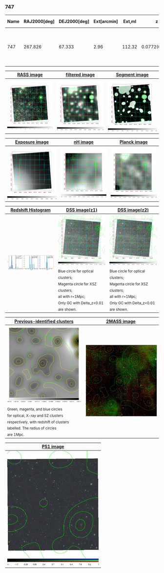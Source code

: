 <div STYLE="page-break-after: always;"></div>

### 747

|Name|RAJ2000[deg]|DEJ2000[deg] |Ext[arcmin]| Ext,ml | z | z_src| C|GC(XSZ,Delta_z<0.01)| GC(OPT,Delta_z<0.01)|GC| R_sig[arcmin] | R500[arcmin] | R500[Mpc]| CRsig[c/s] | CR500[c/s] |L500[1E44 erg/s]|F500[1E-12 erg/s/cm^2]| M500[1E14 Msun]|Tx[keV]|Cnt_sig|Beta|Rc[arcmin]|Comment|Alias|
|---|---|---|---|---|---|------|---|--------|---------|----------|---|---|---|---|---|---|---|---|---|---|---|---|---|---|
|747| 267.826| 67.333| 2.96| 112.32| 0.0772(0.005)| z1,| G| -| -| MCXC, N| 12.700| 6.828| 0.599| 0.050(0.005)| 0.046(0.005)| 0.110(0.009)| 0.753(0.063)| 0.66(0.03)| 1.69(0.05)| 756.0| 0.691(-0.058+0.090)| 4.584(-0.459+0.652)| An X-ray cluster with $z$ = 0.0933 and offset = 0.18 Mpc| k372|

|[RASS image](../image/747/747_img.pdf)|[filtered image](../image/747/747_fil.pdf)|[Segment image](../image/747/747_seg.pdf)|
|-------------------|--------------------|-------------------|
| <img src="../image/747/747_img.png" width="300">  | <img src="../image/747/747_fil.png" width="300">   | <img src="../image/747/747_seg.png" width="300">  |

|[Exposure image](../image/747/747_mex.pdf)| [nH image](../image/747/747_nh.pdf)| [Planck image](../image/747/747_p.pdf)|
|-------------------|--------------------|-------------------|
|<img src="../image/747/747_mex.png" width="300">   | <img src="../image/747/747_nh.png" width="300">    | <img src="../image/747/747_p.png" width="300"> |

|[Redshift Histogram](../image/747/747_zg.pdf) | [DSS image(z1)](../image/747/747_dss_z1.pdf)      |  [DSS image(z2)](../image/747/747_dss_z2.pdf)    |
|-------------------|--------------------|-------------------|
|<img src="../image/747/747_zg.png" width="300"> |<img src="../image/747/747_dss_z1.png" width="300"> <sub><br>Blue circle for optical clusters; <br>Magenta circle for XSZ clusters; <br>all with r=1Mpc; <br>Only GC with Delta_z<0.01 are shown. </sub>| <img src="../image/747/747_dss_z2.png" width="300"><sub><br>Blue circle for optical clusters; <br>Magenta circle for XSZ clusters; <br>all with r=1Mpc; <br>Only GC with Delta_z<0.01 are shown. </sub> |

|[Previous-identified clusters](../image/747/747_gc.pdf) | [2MASS image](../image/747/747_2mass.pdf)      |
|-------------------|-------------------|
|<img src=../image/747/747_gc.png width="300"> <br><sub>Green, magenta, and blue circles <br>for optical, X-ray and SZ clusters <br>respectively, with redshift of clusters <br>labelled. The radius of circles <br>are 1Mpc.</sub>|<img src="../image/747/747_2mass.png" width="300">  |

|[PS1 image](../image/747/747_ps1.pdf)            |
|-------------------|
| <img src="../image/747/747_ps1.png" width="300">  |
